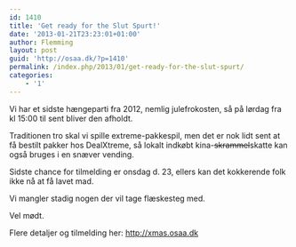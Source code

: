 ```yaml
---
id: 1410
title: 'Get ready for the Slut Spurt!'
date: '2013-01-21T23:23:01+01:00'
author: Flemming
layout: post
guid: 'http://osaa.dk/?p=1410'
permalink: /index.php/2013/01/get-ready-for-the-slut-spurt/
categories:
    - '1'
---
```


Vi har et sidste hængeparti fra 2012, nemlig julefrokosten, så på lørdag fra kl 15:00 til sent bliver den afholdt.

Traditionen tro skal vi spille extreme-pakkespil, men det er nok lidt sent at få bestilt pakker hos DealXtreme, så lokalt indkøbt kina-<del datetime="2013-01-21T14:32:02+00:00">skrammel</del>skatte kan også bruges i en snæver vending.

Sidste chance for tilmelding er onsdag d. 23, ellers kan det kokkerende folk ikke nå at få lavet mad.

Vi mangler stadig nogen der vil tage flæskesteg med.

Vel mødt.

Flere detaljer og tilmelding her: <http://xmas.osaa.dk>